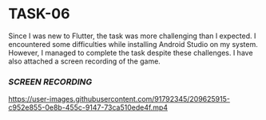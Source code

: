 # TASK-06

Since I was new to Flutter, the task was more challenging than I expected. I encountered some difficulties while installing Android Studio on my system. However, I managed to complete the task despite these challenges. I have also attached a screen recording of the game.

### _SCREEN RECORDING_

https://user-images.githubusercontent.com/91792345/209625915-c952e855-0e8b-455c-9147-73ca510ede4f.mp4

